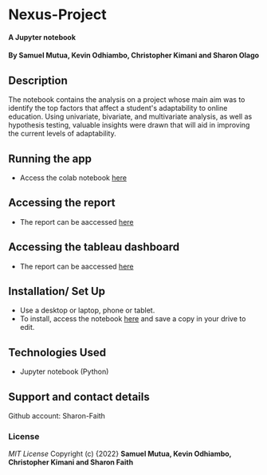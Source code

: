 # Nexus-Project
#### A Jupyter notebook
#### By Samuel Mutua, Kevin Odhiambo, Christopher Kimani and Sharon Olago
## Description
The notebook contains the analysis on a project whose main aim was to identify the top factors that affect a student's adaptability to online education. Using univariate, bivariate, and multivariate analysis, as well as hypothesis testing, valuable insights were drawn that will aid in improving the current levels of adaptability.

## Running the app
*  Access the colab notebook [here](https://colab.research.google.com/drive/1mqRVdHDIjNAXAjFsWexhwQoGEyc_Ha7T?usp=sharing)

## Accessing the report
*  The report can be aaccessed [here](https://docs.google.com/document/d/1BKmmmOcZPJRYTXlIepPUW-d27mURAVEQhj4TkBNMmxw/edit?usp=sharing)

## Accessing the tableau dashboard
*  The report can be aaccessed [here]()

## Installation/ Set Up
* Use a desktop or laptop, phone or tablet.
* To install, access the notebook [here](https://colab.research.google.com/drive/1mqRVdHDIjNAXAjFsWexhwQoGEyc_Ha7T?usp=sharing) and save a copy in your drive to edit.


## Technologies Used
* Jupyter notebook (Python)


## Support and contact details
Github account: Sharon-Faith

### License
*MIT License*
Copyright (c) {2022} **Samuel Mutua, Kevin Odhiambo, Christopher Kimani and Sharon Faith**
